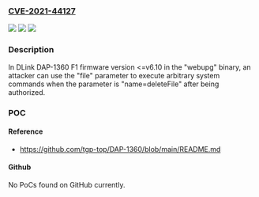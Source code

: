 ### [CVE-2021-44127](https://cve.mitre.org/cgi-bin/cvename.cgi?name=CVE-2021-44127)
![](https://img.shields.io/static/v1?label=Product&message=n%2Fa&color=blue)
![](https://img.shields.io/static/v1?label=Version&message=n%2Fa&color=blue)
![](https://img.shields.io/static/v1?label=Vulnerability&message=n%2Fa&color=brighgreen)

### Description

In DLink DAP-1360 F1 firmware version <=v6.10 in the "webupg" binary, an attacker can use the "file" parameter to execute arbitrary system commands when the parameter is "name=deleteFile" after being authorized.

### POC

#### Reference
- https://github.com/tgp-top/DAP-1360/blob/main/README.md

#### Github
No PoCs found on GitHub currently.

